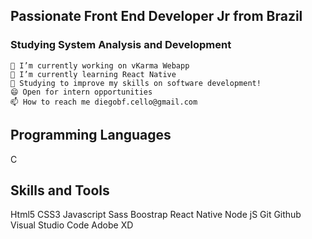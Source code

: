 ## Passionate Front End Developer Jr from Brazil
### Studying System Analysis and Development

    🔭 I’m currently working on vKarma Webapp
    🌱 I’m currently learning React Native
    💬 Studying to improve my skills on software development!
    😄 Open for intern opportunities
    📫 How to reach me diegobf.cello@gmail.com

## Programming Languages
 C
## Skills and Tools
 
 Html5 CSS3 Javascript Sass
 Boostrap React Native
 Node jS
 Git Github
 Visual Studio Code  Adobe XD
